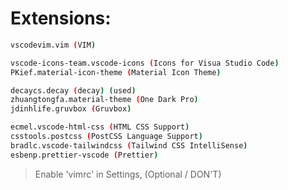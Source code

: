 # Extensions:

```sh
vscodevim.vim (VIM)

vscode-icons-team.vscode-icons (Icons for Visua Studio Code)
PKief.material-icon-theme (Material Icon Theme)

decaycs.decay (decay) (used)
zhuangtongfa.material-theme (One Dark Pro)
jdinhlife.gruvbox (Gruvbox)

ecmel.vscode-html-css (HTML CSS Support)
csstools.postcss (PostCSS Language Support)
bradlc.vscode-tailwindcss (Tailwind CSS IntelliSense)
esbenp.prettier-vscode (Prettier)
```

> Enable 'vimrc' in Settings, (Optional / DON'T)
